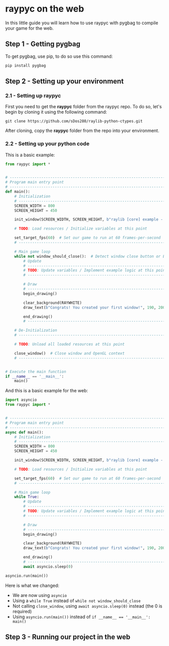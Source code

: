 # raypyc on the web
In this little guide you will learn how to use raypyc with pygbag to compile your game for the web.

## Step 1 - Getting pygbag
To get pygbag, use pip, to do so use this command:
```py
pip install pygbag
```

## Step 2 - Setting up your environment

### 2.1 - Setting up raypyc
First you need to get the **raypyc** folder from the raypyc repo. To do so, let's begin by cloning it using the following command:
```
git clone https://github.com/sDos280/raylib-python-ctypes.git
```
After cloning, copy the **raypyc** folder from the repo into your environment.

### 2.2 - Setting up your python code
This is a basic example:
```py
from raypyc import *


# ------------------------------------------------------------------------------------
# Program main entry point
# ------------------------------------------------------------------------------------
def main():
    # Initialization
    # ------------------------------------------------------------------------------------
    SCREEN_WIDTH = 800
    SCREEN_HEIGHT = 450

    init_window(SCREEN_WIDTH, SCREEN_HEIGHT, b"raylib [core] example - basic window")

    # TODO: Load resources / Initialize variables at this point

    set_target_fps(60)  # Set our game to run at 60 frames-per-second
    # ------------------------------------------------------------------------------------

    # Main game loop
    while not window_should_close():  # Detect window close button or ESC key
        # Update
        # ----------------------------------------------------------------------------------
        # TODO: Update variables / Implement example logic at this point
        # ----------------------------------------------------------------------------------

        # Draw
        # ----------------------------------------------------------------------------------
        begin_drawing()

        clear_background(RAYWHITE)
        draw_text(b"Congrats! You created your first window!", 190, 200, 20, LIGHTGRAY)

        end_drawing()
        # ----------------------------------------------------------------------------------

    # De-Initialization
    # ----------------------------------------------------------------------------------

    # TODO: Unload all loaded resources at this point

    close_window()  # Close window and OpenGL context
    # ----------------------------------------------------------------------------------


# Execute the main function
if __name__ == '__main__':
    main()
```

And this is a basic example for the web:
```py
import asyncio
from raypyc import *


# ------------------------------------------------------------------------------------
# Program main entry point
# ------------------------------------------------------------------------------------
async def main():
    # Initialization
    # ------------------------------------------------------------------------------------
    SCREEN_WIDTH = 800
    SCREEN_HEIGHT = 450

    init_window(SCREEN_WIDTH, SCREEN_HEIGHT, b"raylib [core] example - basic window")

    # TODO: Load resources / Initialize variables at this point

    set_target_fps(60)  # Set our game to run at 60 frames-per-second
    # ------------------------------------------------------------------------------------

    # Main game loop
    while True:
        # Update
        # ----------------------------------------------------------------------------------
        # TODO: Update variables / Implement example logic at this point
        # ----------------------------------------------------------------------------------

        # Draw
        # ----------------------------------------------------------------------------------
        begin_drawing()

        clear_background(RAYWHITE)
        draw_text(b"Congrats! You created your first window!", 190, 200, 20, LIGHTGRAY)

        end_drawing()
        # ----------------------------------------------------------------------------------
        await asyncio.sleep(0)

asyncio.run(main())
```

Here is what we changed:
- We are now using `asyncio`
- Using a `while True` instead of `while not window_should_close`
- Not calling `close_window`, using `await asyncio.sleep(0)` instead (the 0 is required)
- Using `asyncio.run(main())` instead of `if __name__ == '__main__': main()`

## Step 3 - Running our project in the web
